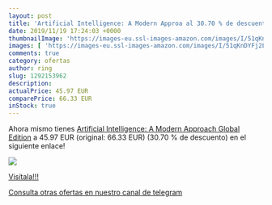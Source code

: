 ```yaml
---
layout: post
title: 'Artificial Intelligence: A Modern Approa al 30.70 % de descuento'
date: 2019/11/19 17:24:03 +0000
thumbnailImage: 'https://images-eu.ssl-images-amazon.com/images/I/51qKnDYFj2L._SL200_.jpg'
images: [ 'https://images-eu.ssl-images-amazon.com/images/I/51qKnDYFj2L._SL200_.jpg' ]
comments: true
category: ofertas
author: ring
slug: 1292153962
description:
actualPrice: 45.97 EUR
comparePrice: 66.33 EUR
inStock: true
---
```


Ahora mismo tienes [Artificial Intelligence: A Modern Approach  Global Edition](https://www.amazon.com/dp/1292153962/?tag=redken08-20) a 45.97 EUR (original: 66.33 EUR) (30.70 %  de descuento) en el siguiente enlace!

[![](https://images-eu.ssl-images-amazon.com/images/I/51qKnDYFj2L._SL200_.jpg)](https://www.amazon.com/dp/1292153962/?tag=redken08-20)

[Visítala!!!](https://www.amazon.com/dp/1292153962/?tag=redken08-20)

[Consulta otras ofertas en nuestro canal de telegram](https://t.me/s/ofertas25)
